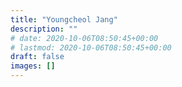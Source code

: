 ```yaml
---
title: "Youngcheol Jang"
description: ""
# date: 2020-10-06T08:50:45+00:00
# lastmod: 2020-10-06T08:50:45+00:00
draft: false
images: []
---
```

